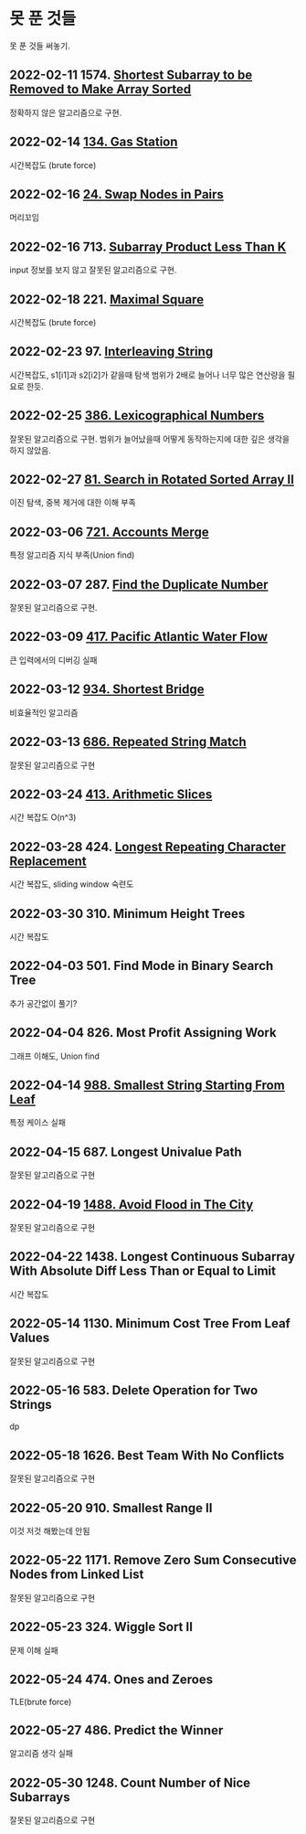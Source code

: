 # 못 푼 것들

못 푼 것들 써놓기.

## 2022-02-11 1574. [Shortest Subarray to be Removed to Make Array Sorted](./solutions/Shortest%20Subarray%20to%20be%20Removed%20to%20Make%20Array%20Sorted/)

정확하지 않은 알고리즘으로 구현.

## 2022-02-14 [134. Gas Station](./solutions/Gas%20Station/)

시간복잡도 (brute force)

## 2022-02-16 [24. Swap Nodes in Pairs](./solutions/Swap%20Nodes%20in%20Pairs/)

머리꼬임

## 2022-02-16 713. [Subarray Product Less Than K](./solutions/Subarray%20Product%20Less%20Than%20K/)

input 정보를 보지 않고 잘못된 알고리즘으로 구현.

## 2022-02-18 221. [Maximal Square](./solutions/Maximal%20Square/)

시간복잡도 (brute force)

## 2022-02-23 97. [Interleaving String](./solutions/Interleaving%20String/)

시간복잡도, s1[i1]과 s2[i2]가 같을때 탐색 범위가 2배로 늘어나 너무 많은 연산량을 필요로 한듯.

## 2022-02-25 [386. Lexicographical Numbers](./solutions/Lexicographical%20Numbers/)

잘못된 알고리즘으로 구현. 범위가 늘어났을때 어떻게 동작하는지에 대한 깊은 생각을 하지 않았음.

## 2022-02-27 [81. Search in Rotated Sorted Array II](./solutions/Search%20in%20Rotated%20Sorted%20Array%20II/)

이진 탐색, 중복 제거에 대한 이해 부족

## 2022-03-06 [721. Accounts Merge](./solutions/Accounts%20Merge/)

특정 알고리즘 지식 부족(Union find)

## 2022-03-07 287. [Find the Duplicate Number](./solutions/Find%20the%20Duplicate%20Number/)

잘못된 알고리즘으로 구현.

## 2022-03-09 [417. Pacific Atlantic Water Flow](./solutions/Pacific%20Atlantic%20Water%20Flow/)

큰 입력에서의 디버깅 실패

## 2022-03-12 [934. Shortest Bridge](./solutions/Shortest%20Bridge/)

비효율적인 알고리즘

## 2022-03-13 [686. Repeated String Match](./solutions/Repeated%20String%20Match/)

잘못된 알고리즘으로 구현

## 2022-03-24 [413. Arithmetic Slices](./solutions/Arithmetic%20Slices/)

시간 복잡도 O(n^3)

## 2022-03-28 424. [Longest Repeating Character Replacement](./solutions/Longest%20Repeating%20Character%20Replacement/)

시간 복잡도, sliding window 숙련도

## 2022-03-30 310. Minimum Height Trees

시간 복잡도

## 2022-04-03 501. Find Mode in Binary Search Tree

추가 공간없이 풀기?

## 2022-04-04 826. Most Profit Assigning Work

그래프 이해도, Union find

## 2022-04-14 [988. Smallest String Starting From Leaf](./solutions/Smallest%20String%20Starting%20From%20Leaf/)

특정 케이스 실패

## 2022-04-15 687. Longest Univalue Path

잘못된 알고리즘으로 구현

## 2022-04-19 [1488. Avoid Flood in The City](./solutions/Avoid%20Flood%20in%20The%20City/)

잘못된 알고리즘으로 구현

## 2022-04-22 1438. Longest Continuous Subarray With Absolute Diff Less Than or Equal to Limit

시간 복잡도

## 2022-05-14 1130. Minimum Cost Tree From Leaf Values

잘못된 알고리즘으로 구현

## 2022-05-16 583. Delete Operation for Two Strings

dp

## 2022-05-18 1626. Best Team With No Conflicts

잘못된 알고리즘으로 구현

## 2022-05-20 910. Smallest Range II

이것 저것 해봤는데 안됨

## 2022-05-22 1171. Remove Zero Sum Consecutive Nodes from Linked List

잘못된 알고리즘으로 구현

## 2022-05-23 324. Wiggle Sort II

문제 이해 실패

## 2022-05-24 474. Ones and Zeroes

TLE(brute force)

## 2022-05-27 486. Predict the Winner

알고리즘 생각 실패

## 2022-05-30 1248. Count Number of Nice Subarrays

잘못된 알고리즘으로 구현
